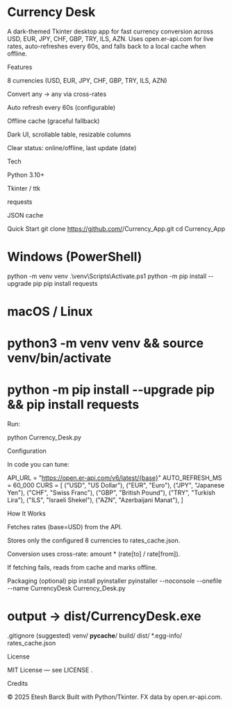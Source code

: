 # Currency Desk
A dark-themed Tkinter desktop app for fast currency conversion across USD, EUR, JPY, CHF, GBP, TRY, ILS, AZN.
Uses open.er-api.com for live rates, auto-refreshes every 60s, and falls back to a local cache when offline.

Features

8 currencies (USD, EUR, JPY, CHF, GBP, TRY, ILS, AZN)

Convert any → any via cross-rates

Auto refresh every 60s (configurable)

Offline cache (graceful fallback)

Dark UI, scrollable table, resizable columns

Clear status: online/offline, last update (date)

Tech

Python 3.10+

Tkinter / ttk

requests

JSON cache

Quick Start
git clone https://github.com/<your-username>/Currency_App.git
cd Currency_App

# Windows (PowerShell)
python -m venv venv
.\venv\Scripts\Activate.ps1
python -m pip install --upgrade pip
pip install requests

# macOS / Linux
# python3 -m venv venv && source venv/bin/activate
# python -m pip install --upgrade pip && pip install requests


Run:

python Currency_Desk.py

Configuration

In code you can tune:

API_URL = "https://open.er-api.com/v6/latest/{base}"
AUTO_REFRESH_MS = 60_000
CURS = [
    ("USD", "US Dollar"),
    ("EUR", "Euro"),
    ("JPY", "Japanese Yen"),
    ("CHF", "Swiss Franc"),
    ("GBP", "British Pound"),
    ("TRY", "Turkish Lira"),
    ("ILS", "Israeli Shekel"),
    ("AZN", "Azerbaijani Manat"),
]

How It Works

Fetches rates (base=USD) from the API.

Stores only the configured 8 currencies to rates_cache.json.

Conversion uses cross-rate: amount * (rate[to] / rate[from]).

If fetching fails, reads from cache and marks offline.

Packaging (optional)
pip install pyinstaller
pyinstaller --noconsole --onefile --name CurrencyDesk Currency_Desk.py
# output → dist/CurrencyDesk.exe

.gitignore (suggested)
venv/
__pycache__/
build/
dist/
*.egg-info/
rates_cache.json

License

MIT License — see LICENSE
.

Credits

© 2025 Etesh Barck
Built with Python/Tkinter. FX data by open.er-api.com.
